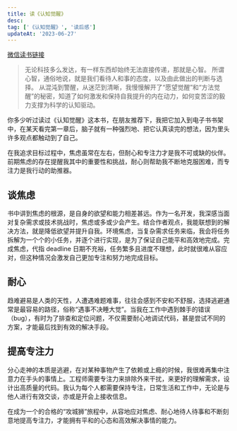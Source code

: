 ```yaml
---
title: 读《认知觉醒》
desc: 
tag: ['《认知觉醒》', '读后感']
updateAt: '2023-06-27'
---
```


[微信读书链接](https://weread.qq.com/web/reader/6a732ce07201202c6a7b30a?)

> 无论科技多么发达，有一样东西却始终无法直接传递，那就是心智。
> 所谓心智，通俗地说，就是我们看待人和事的态度，以及由此做出的判断与选择。
> 从混沌到警醒，从迷茫到清晰，我慢慢解开了“愿望觉醒”和“方法觉醒”的秘密，知道了如何激发和保持自我提升的内在动力，如何变苦涩的毅力支撑为科学的认知驱动。

你多少听过读过《认知觉醒》这本书，在朋友推荐下，我把它加入到电子书书架中，在某天看完第一章后，脑子就有一种强烈地、把它认真读完的想法，因为里头许多观点都触动到了自己。

在我追求目标过程中，焦虑虽常在左右，但耐心和专注力才是我不可或缺的伙伴。前期焦虑的存在提醒我其中的重要性和挑战，耐心则帮助我不断地克服困难，而专注力是我行动的助推器。

## 谈焦虑
书中讲到焦虑的根源，是自身的欲望和能力相差甚远。作为一名开发，我深感当面对复杂需求或技术挑战时，焦虑或多或少会产生。结合作者观点，我能联想到的解决方法，就是降低欲望并提升自我。环境焦虑，当复杂需求任务来临，我会将任务拆解为一个个的小任务，并逐个进行实现，是为了保证自己能平和高效地完成。完成焦虑，代指 deadline 日期不充裕，任务繁多且进度不理想，此时就很难从容应对，但这种情况会激发自己更加专注和努力地完成目标。

## 耐心
趋难避易是人类的天性，人遭遇难题难事，往往会感到不安和不舒服，选择逃避通常是最容易的路径，俗称“遇事不决睡大觉”。当我在工作中遇到棘手的错误（bug），有时为了排查和定位问题，不仅需要耐心地调试代码，甚是尝试不同的方案，才能最后找到有效的解决手段。

## 提高专注力
分心走神的本质是逃避，在对某种事物产生了依赖或上瘾的时候，我很难再集中注意力在手头的事情上。工程师需要专注力来排除外来干扰，来更好的理解需求，设计出高质量的代码。我认为每个人都需要保持专注，日常生活和工作中，无论是与他人进行有效交谈，亦或是开会上接收信息。

在成为一个的合格的“攻城狮”旅程中，从容地应对焦虑、耐心地待人待事和不断刻意地提高专注力，才能拥有平和的心态和高效解决事情的能力。
